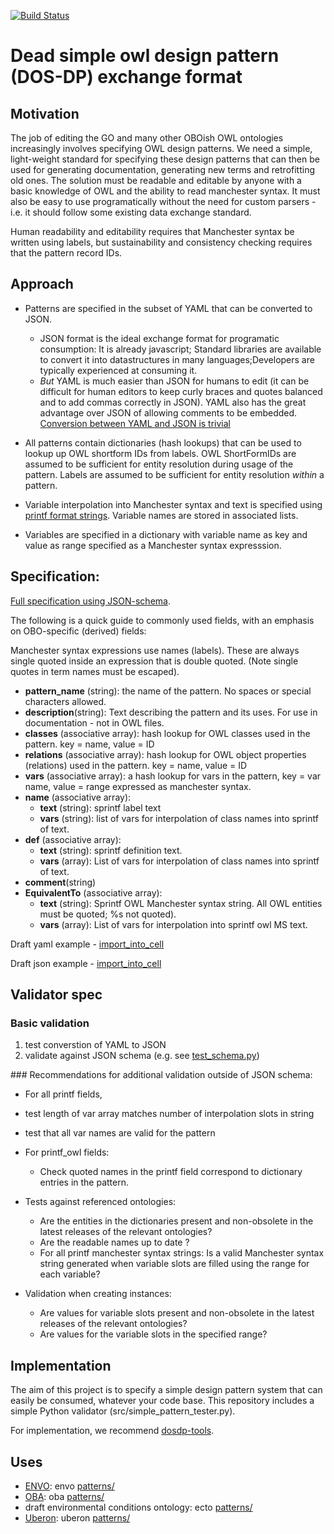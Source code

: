 [![Build Status](https://travis-ci.org/dosumis/dead_simple_owl_design_patterns.svg?branch=master)](https://travis-ci.org/dosumis/dead_simple_owl_design_patterns)

# Dead simple owl design pattern (DOS-DP) exchange format

## Motivation

The job of editing the GO and many other OBOish OWL ontologies increasingly involves specifying OWL design patterns.  We need a simple, light-weight standard for specifying these design patterns that can then be used for generating documentation, generating new terms and retrofitting old ones. The solution must be readable and editable by anyone with a basic knowledge of OWL and the ability to read manchester syntax.  It must also be easy to use programatically without the need for custom parsers - i.e. it should follow some existing data exchange standard.

Human readability and editability requires that Manchester syntax be written using labels, but sustainability and consistency checking requires that the pattern record IDs. 

## Approach

* Patterns are specified in the subset of YAML that can be converted to JSON.
  * JSON format is the ideal exchange format for programatic consumption: It is already javascript; Standard libraries are available to convert it into datastructures in many languages;Developers are typically experienced at consuming it. 
  * *But* YAML is much easier than JSON for humans to edit (it can be difficult for human editors to keep curly braces and quotes balanced and to add commas correctly in JSON). YAML also has the great advantage over JSON of allowing comments to be embedded. [Conversion between YAML and JSON is trivial](http://yamltojson.com/)

* All patterns contain dictionaries (hash lookups) that can be used to lookup up OWL shortform IDs from labels.  OWL ShortFormIDs are assumed to be sufficient for entity resolution during usage of the pattern.  Labels are assumed to be sufficient for entity resolution _within_ a pattern.

* Variable interpolation into Manchester syntax and text is specified using [printf format strings](https://en.wikipedia.org/wiki/Printf_format_string).  Variable names are stored in associated lists.

* Variables are specified in a dictionary with variable name as key and value as range specified as a Manchester syntax expresssion.

## Specification:

[Full specification using JSON-schema](https://github.com/dosumis/dead_simple_owl_design_patterns/tree/master/spec/README.md).

The following is a quick guide to commonly used fields, with an emphasis on OBO-specific (derived) fields:

Manchester syntax expressions use names (labels).  These are always single quoted inside an expression that is double quoted. (Note single quotes in term names must be escaped).

* __pattern\_name__ (string): the name of the pattern. No spaces or special characters allowed.
* __description__(string): Text describing the pattern and its uses.  For use in documentation - not in OWL files.
* __classes__ (associative array): hash lookup for OWL classes used in the pattern. key = name, value = ID
* __relations__ (associative array): hash lookup for OWL object properties (relations) used in the pattern. key = name, value = ID
* __vars__ (associative array): a hash lookup for vars in the pattern, key = var name, value = range expressed as manchester syntax.
* __name__  (associative array): 
  * __text__ (string): sprintf label text
  * __vars__ (string): list of vars for interpolation of class names into sprintf of text.
* __def__ (associative array): 
  * __text__ (string): sprintf definition text.  
  * __vars__ (array): List of vars for interpolation of class names into sprintf of text. 
* __comment__(string)
* __EquivalentTo__ (associative array): 
  * __text__ (string): Sprintf OWL Manchester syntax string.  All OWL entities must be quoted; %s not quoted).
  * __vars__ (array): List of vars for interpolation into sprintf owl MS text.


Draft yaml example - [import_into_cell](patterns/import_into_cell.yaml)

Draft json example - [import_into_cell](patterns/import_into_cell.json)


## Validator spec

### Basic validation

1. test converstion of YAML to JSON
2. validate against JSON schema (e.g. see [test_schema.py](https://github.com/dosumis/dead_simple_owl_design_patterns/blob/master/spec/test_schema.py))

### Recommendations for additional validation outside of JSON schema:

* For all printf fields, 
 * test length of var array matches number of interpolation slots in string
 * test that all var names are valid for the pattern
* For printf_owl fields:
  * Check quoted names in the printf field correspond to dictionary entries in the pattern.
  
* Tests against referenced ontologies:
  * Are the entities in the dictionaries present and non-obsolete in the latest releases of the relevant ontologies?
  * Are the readable names up to date ?
  * For all printf manchester syntax strings: Is a valid Manchester syntax string generated when variable slots are filled using the range for each variable?  
* Validation when creating instances:
  * Are values for variable slots present and non-obsolete in the latest releases of the relevant ontologies?
  * Are values for the variable slots in the specified range?


## Implementation

The aim of this project is to specify a simple design pattern system that can easily be consumed, whatever your code base.
This repository includes a simple Python validator (src/simple_pattern_tester.py).

For implementation, we recommend [dosdp-tools](https://github.com/balhoff/dosdp-tools).


## Uses

 * [ENVO](http://obofoundry.org/ontology/envo.html): envo [patterns/](https://github.com/EnvironmentOntology/envo/tree/master/src/envo/patterns)
 * [OBA](http://obofoundry.org/ontology/oba.html): oba [patterns/](https://github.com/obophenotype/bio-attribute-ontology/tree/master/src/ontology/patterns)
 * draft environmental conditions ontology: ecto [patterns/](https://github.com/cmungall/environmental-conditions/tree/master/src/patterns)
 * [Uberon](http://obofoundry.org/ontology/uberon.html): uberon [patterns/](https://github.com/obophenotype/uberon/tree/master/patterns)

